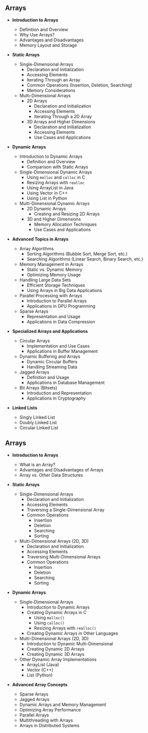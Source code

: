 ## **Arrays**
- **Introduction to Arrays**
  - Definition and Overview
  - Why Use Arrays?
  - Advantages and Disadvantages
  - Memory Layout and Storage

- **Static Arrays**
  - Single-Dimensional Arrays
    - Declaration and Initialization 
    - Accessing Elements
    - Iterating Through an Array
    - Common Operations (Insertion, Deletion, Searching) 
    - Memory Considerations
  - Multi-Dimensional Arrays
    - 2D Arrays
      - Declaration and Initialization 
      - Accessing Elements
      - Iterating Through a 2D Array
    - 3D Arrays and Higher Dimensions
      - Declaration and Initialization 
      - Accessing Elements
      - Use Cases and Applications

- **Dynamic Arrays**
  - Introduction to Dynamic Arrays
    - Definition and Overview
    - Comparison with Static Arrays
  - Single-Dimensional Dynamic Arrays
    - Using `malloc` and `calloc` in C
    - Resizing Arrays with `realloc`
    - Using ArrayList in Java
    - Using Vector in C++
    - Using List in Python
  - Multi-Dimensional Dynamic Arrays
    - 2D Dynamic Arrays
      - Creating and Resizing 2D Arrays
    - 3D and Higher Dimensions
      - Memory Allocation Techniques
      - Use Cases and Applications

- **Advanced Topics in Arrays**
  - Array Algorithms
    - Sorting Algorithms (Bubble Sort, Merge Sort, etc.)
    - Searching Algorithms (Linear Search, Binary Search, etc.)
  - Memory Management in Arrays
    - Static vs. Dynamic Memory
    - Optimizing Memory Usage
  - Handling Large Data Sets
    - Efficient Storage Techniques
    - Using Arrays in Big Data Applications
  - Parallel Processing with Arrays
    - Introduction to Parallel Arrays
    - Applications in GPU Programming
  - Sparse Arrays
    - Representation and Usage
    - Applications in Data Compression

- **Specialized Arrays and Applications**
  - Circular Arrays
    - Implementation and Use Cases
    - Applications in Buffer Management
  - Dynamic Buffering and Arrays
    - Dynamic Circular Buffers
    - Handling Streaming Data
  - Jagged Arrays
    - Definition and Usage
    - Applications in Database Management
  - Bit Arrays (Bitsets)
    - Introduction and Representation
    - Applications in Cryptography

- **Linked Lists** 
  - Singly Linked List 
  - Doubly Linked List 
  - Circular Linked List 

## Arrays 
- **Introduction to Arrays** 
  - What is an Array? 
  - Advantages and Disadvantages of Arrays 
  - Array vs. Other Data Structures 

- **Static Arrays** 
  - Single-Dimensional Arrays 
    - Declaration and Initialization 
    - Accessing Elements 
    - Traversing a Single-Dimensional Array 
    - Common Operations 
      - Insertion 
      - Deletion 
      - Searching 
      - Sorting 
  - Multi-Dimensional Arrays (2D, 3D) 
    - Declaration and Initialization 
    - Accessing Elements 
    - Traversing Multi-Dimensional Arrays 
    - Common Operations 
      - Insertion 
      - Deletion 
      - Searching 
      - Sorting 
      
- **Dynamic Arrays** 
  - Single-Dimensional Arrays 
    - Introduction to Dynamic Arrays 
    - Creating Dynamic Arrays in C 
      - Using `malloc()` 
      - Using `calloc()` 
      - Resizing Arrays with `realloc()` 
    - Creating Dynamic Arrays in Other Languages
  - Multi-Dimensional Arrays (2D, 3D) 
    - Introduction to Dynamic Multi-Dimensional
    - Creating Dynamic 2D Arrays 
    - Creating Dynamic 3D Arrays 
  - Other Dynamic Array Implementations 
    - ArrayList (Java) 
    - Vector (C++) 
    - List (Python) 
    
- **Advanced Array Concepts** 
  - Sparse Arrays 
  - Jagged Arrays 
  - Dynamic Arrays and Memory Management 
  - Optimizing Array Performance 
  - Parallel Arrays 
  - Multithreading with Arrays 
  - Arrays in Distributed Systems